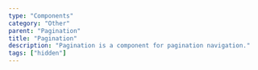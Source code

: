 ```yaml
---
type: "Components"
category: "Other"
parent: "Pagination"
title: "Pagination"
description: "Pagination is a component for pagination navigation."
tags: ["hidden"]
---
```

